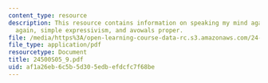 ```yaml
---
content_type: resource
description: This resource contains information on speaking my mind again, avowals
  again, simple expressivism, and avowals proper.
file: /media/https%3A/open-learning-course-data-rc.s3.amazonaws.com/24-500-topics-in-philosophy-of-mind-self-knowledge-spring-2005/af1a26eb6c5b5d305edbefdcfc7f68be_24500S05_9.pdf
file_type: application/pdf
resourcetype: Document
title: 24500S05_9.pdf
uid: af1a26eb-6c5b-5d30-5edb-efdcfc7f68be
---
```

